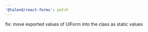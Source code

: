 ```yaml
---
'@talend/react-forms': patch
---
```


fix: move exported values of UIForm into the class as static values
